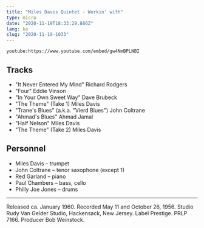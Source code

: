 ```yaml
---
title: "Miles Davis Quintet - Workin' with"
type: micro
date: "2020-11-19T18:33:29.886Z"
lang: ko
slug: "2020-11-19-1033"
---
```


`youtube:https://www.youtube.com/embed/gw4NmBPLNBI`

## Tracks

- "It Never Entered My Mind" Richard Rodgers
- "Four" Eddie Vinson
- "In Your Own Sweet Way" Dave Brubeck
- "The Theme" (Take 1) Miles Davis
- "Trane's Blues" (a.k.a. "Vierd Blues") John Coltrane
- "Ahmad's Blues" Ahmad Jamal
- "Half Nelson" Miles Davis
- "The Theme" (Take 2) Miles Davis

## Personnel

- Miles Davis – trumpet
- John Coltrane – tenor saxophone (except 1)
- Red Garland – piano
- Paul Chambers – bass, cello
- Philly Joe Jones – drums

---

Released ca. January 1960. Recorded May 11 and October 26, 1956. Studio Rudy Van Gelder Studio, Hackensack, New Jersey. Label Prestige. PRLP 7166. Producer Bob Weinstock.
